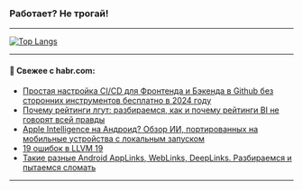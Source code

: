 ### Работает? Не трогай!

---
<!--
#### 🛠️ Technical stack:

![Java](https://img.shields.io/badge/Java-informational?logo=Oracle&style=flat&logoColor=white&color=FF4500)
![Kotlin](https://img.shields.io/badge/Kotlin-informational?logo=Kotlin&style=flat&logoColor=white&color=774D97)
![TS](https://img.shields.io/badge/TypeScript-informational?logo=typeScript&style=flat&logoColor=black&color=017acc)
![Python](https://img.shields.io/badge/Python-informational?logo=Python&style=flat&logoColor=black&color=ffdd54) <br>
![Spring](https://img.shields.io/badge/Spring-informational?logo=Spring&style=flat&logoColor=white&color=6DB33F) 
![SpringBoot](https://img.shields.io/badge/SpringBoot-informational?logo=SpringBoot&style=flat&logoColor=white&color=6DB33F)
![Nest](https://img.shields.io/badge/NestJS-informational?logo=NestJS&style=flat&logoColor=white&color=E0234E) 
![NodeJS](https://img.shields.io/badge/NodeJS-informational?logo=node.js&style=flat&logoColor=white&color=70A760)<br>
![PostgreSQL](https://img.shields.io/badge/PostgreSQL-informational?logo=PostgreSQL&style=flat&logoColor=white&color=DAA520)
![MongoDB](https://img.shields.io/badge/MongoDB-informational?logo=MongoDB&style=flat&logoColor=white&color=870000)
![Apache](https://img.shields.io/badge/Apache-informational?logo=apache&style=flat&logoColor=white&color=f74e28)

___ 
-->

<!--- #### 🛠️ : --->

[![Top Langs](https://github-readme-stats-82jvfl3w3-advtsettinggmailcoms-projects.vercel.app/api/top-langs/?username=zloylis&langs_count=10&hide_title=true&title_color=e6edf3&size_weight=0.5&count_weight=0.5&layout=compact&hide_progress=true&hide_border=true&theme=dracula)](https://github.com/zloylis)

<!---


####  :octocat:&nbsp;&nbsp; Статистика:

![GitHub stats](https://github-readme-stats-u2qms2cxw-advtsettinggmailcoms-projects.vercel.app/api?username=zloylis&show_icons=true&hide_border=true&theme=dracula&title_color=e6edf3&include_all_commits=true&count_private=true&hide_rank=false&hide_title=true&rank_icon=github)
-->
---

#### 💬 Свежее с habr.com:

<!-- BLOG-POST-LIST:START -->
- [Простая настройка CI/CD для Фронтенда и Бэкенда в Github без сторонних инструментов бесплатно в 2024 году](https://habr.com/ru/articles/859948/?utm_source=habrahabr&utm_medium=rss&utm_campaign=859948)
- [Почему рейтинги лгут: разбираемся, как и почему рейтинги BI не говорят всей правды](https://habr.com/ru/companies/luxms_bi/articles/859944/?utm_source=habrahabr&utm_medium=rss&utm_campaign=859944)
- [Apple Intelligence на Андроид? Обзор ИИ, портированных на мобильные устройства с локальным запуском](https://habr.com/ru/companies/ruvds/articles/858304/?utm_source=habrahabr&utm_medium=rss&utm_campaign=858304)
- [19 ошибок в LLVM 19](https://habr.com/ru/companies/pvs-studio/articles/859914/?utm_source=habrahabr&utm_medium=rss&utm_campaign=859914)
- [Такие разные Android AppLinks, WebLinks, DeepLinks. Разбираемся и пытаемся сломать](https://habr.com/ru/companies/swordfish_security/articles/859904/?utm_source=habrahabr&utm_medium=rss&utm_campaign=859904)
<!-- BLOG-POST-LIST:END -->

---
